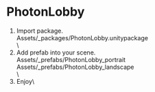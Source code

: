 # PhotonLobby

1. Import package.\
Assets/_packages/PhotonLobby.unitypackage\
\
2. Add prefab into your scene.\
Assets/_prefabs/PhotonLobby_portrait\
Assets/_prefabs/PhotonLobby_landscape\
\
3. Enjoy\

